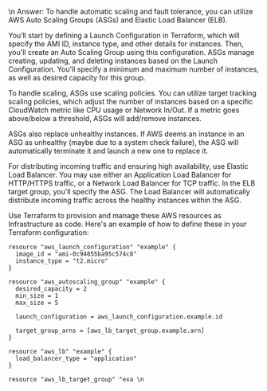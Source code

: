 \n Answer: To handle automatic scaling and fault tolerance, you can utilize AWS Auto Scaling Groups (ASGs) and Elastic Load Balancer (ELB). 

You’ll start by defining a Launch Configuration in Terraform, which will specify the AMI ID, instance type, and other details for instances. Then, you'll create an Auto Scaling Group using this configuration. ASGs manage creating, updating, and deleting instances based on the Launch Configuration. You'll specify a minimum and maximum number of instances, as well as desired capacity for this group. 

To handle scaling, ASGs use scaling policies. You can utilize target tracking scaling policies, which adjust the number of instances based on a specific CloudWatch metric like CPU usage or Network In/Out. If a metric goes above/below a threshold, ASGs will add/remove instances.

ASGs also replace unhealthy instances. If AWS deems an instance in an ASG as unhealthy (maybe due to a system check failure), the ASG will automatically terminate it and launch a new one to replace it.

For distributing incoming traffic and ensuring high availability, use Elastic Load Balancer. You may use either an Application Load Balancer for HTTP/HTTPS traffic, or a Network Load Balancer for TCP traffic. In the ELB target group, you'll specify the ASG. The Load Balancer will automatically distribute incoming traffic across the healthy instances within the ASG.

Use Terraform to provision and manage these AWS resources as Infrastructure as code. Here's an example of how to define these in your Terraform configuration:

```
resource "aws_launch_configuration" "example" {
  image_id = "ami-0c94855ba95c574c8"
  instance_type = "t2.micro"
}

resource "aws_autoscaling_group" "example" {
  desired_capacity = 2
  min_size = 1
  max_size = 5

  launch_configuration = aws_launch_configuration.example.id

  target_group_arns = [aws_lb_target_group.example.arn]
}

resource "aws_lb" "example" {
  load_balancer_type = "application"
}

resource "aws_lb_target_group" "exa \n

